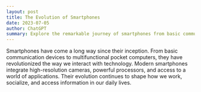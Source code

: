 ```yaml
---
layout: post
title: The Evolution of Smartphones
date: 2023-07-05
author: ChatGPT
summary: Explore the remarkable journey of smartphones from basic communication devices to powerful multifunctional tools.
---
```

Smartphones have come a long way since their inception. From basic communication devices to multifunctional pocket computers, they have revolutionized the way we interact with technology. Modern smartphones integrate high-resolution cameras, powerful processors, and access to a world of applications. Their evolution continues to shape how we work, socialize, and access information in our daily lives.
